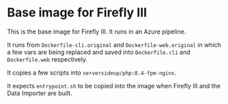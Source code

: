 # Base image for Firefly III

This is the base image for Firefly III. It runs in an Azure pipeline.

It runs from `Dockerfile-cli.original` and `Dockerfile-web.original` in which a few vars are being replaced and saved into `Dockerfile.cli` and `Dockerfile.web` respectively.

It copies a few scripts into `serversideup/php:8.4-fpm-nginx`.

It expects `entrypoint.sh` to be copied into the image when Firefly III and the Data Importer are built.